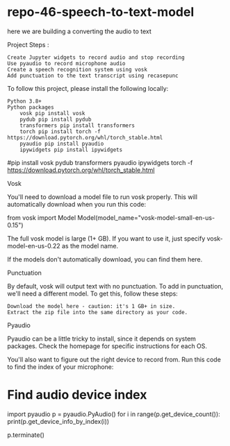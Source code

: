 # repo-46-speech-to-text-model
here we are building a converting the audio to text



Project Steps : 

    Create Jupyter widgets to record audio and stop recording
    Use pyaudio to record microphone audio
    Create a speech recognition system using vosk
    Add punctuation to the text transcript using recasepunc


To follow this project, please install the following locally:

    Python 3.8+
    Python packages
        vosk pip install vosk
        pydub pip install pydub
        transformers pip install transformers
        torch pip install torch -f https://download.pytorch.org/whl/torch_stable.html
        pyaudio pip install pyaudio
        ipywidgets pip install ipywidgets

#pip install vosk pydub transformers pyaudio ipywidgets torch -f https://download.pytorch.org/whl/torch_stable.html



Vosk

You'll need to download a model file to run vosk properly. This will automatically download when you run this code:

from vosk import Model
Model(model_name="vosk-model-small-en-us-0.15")


The full vosk model is large (1+ GB). If you want to use it, just specify vosk-model-en-us-0.22 as the model name.

If the models don't automatically download, you can find them here.



Punctuation

By default, vosk will output text with no punctuation. To add in punctuation, we'll need a different model. To get this, follow these steps:

    Download the model here - caution: it's 1 GB+ in size.
    Extract the zip file into the same directory as your code.




Pyaudio

Pyaudio can be a little tricky to install, since it depends on system packages. Check the homepage for specific instructions for each OS.

You'll also want to figure out the right device to record from. Run this code to find the index of your microphone:

# Find audio device index
import pyaudio
p = pyaudio.PyAudio()
for i in range(p.get_device_count()):
    print(p.get_device_info_by_index(i))

p.terminate()



